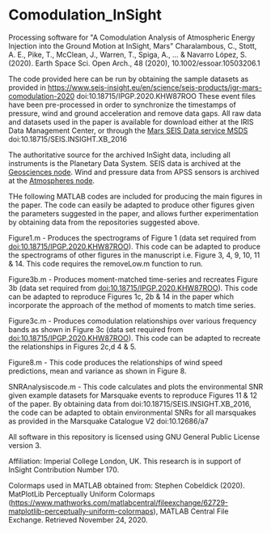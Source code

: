 # Comodulation_InSight

Processing software for "A Comodulation Analysis of Atmospheric Energy Injection into the Ground Motion at InSight, Mars" Charalambous, C., Stott, A. E., Pike, T., McClean, J., Warren, T., Spiga, A., ... & Navarro López, S. (2020).  Earth Space Sci. Open Arch., 48 (2020), 10.1002/essoar.10503206.1

The code provided here can be run by obtaining the sample datasets as provided in https://www.seis-insight.eu/en/science/seis-products/jgr-mars-comodulation-2020 
doi:10.18715/IPGP.2020.KHW87ROO These event files have been pre-processed in order to synchronize the timestamps of pressure, wind and ground acceleration and remove data gaps. All raw data and datasets used in the paper is available for download either at the IRIS Data Management Center, or through the [Mars SEIS Data service MSDS](https://www.seis-insight.eu/en/science/science-summary "SEIS InSight Homepage") doi:10.18715/SEIS.INSIGHT.XB_2016

The authoritative source for the archived InSight data, including all instruments is the Planetary Data System. SEIS data is archived at the [Geosciences node](https://pds-geosciences.wustl.edu/missions/insight/index.htm). Wind and pressure data from APSS sensors is archived at the [Atmospheres node](https://atmos.nmsu.edu/data_and_services/atmospheres_data/INSIGHT/insight.html).

THe following MATLAB codes are included for producing the main figures in the paper. The code can easily be adapted to produce other figures given the parameters suggested in the paper, and allows further experimentation by obtaining data from the repositories suggested above.

Figure1.m - Produces the spectrograms of Figure 1 (data set required from [doi:10.18715/IPGP.2020.KHW87ROO](https://www.seis-insight.eu/en/science/seis-products/jgr-mars-comodulation-2020)). This code can be adapted to produce the spectrograms of other figures in the manuscript i.e. Figure 3, 4, 9, 10, 11 & 14. This code requires the removeLow.m function to run.

Figure3b.m - Produces moment-matched time-series and recreates Figure 3b (data set required from [doi:10.18715/IPGP.2020.KHW87ROO](https://www.seis-insight.eu/en/science/seis-products/jgr-mars-comodulation-2020)). This code can be adapted to reproduce Figures 1c, 2b & 14 in the paper which incorporate the approach of the method of moments to match time series.

Figure3c.m - Produces comodulation relationships over various frequency bands as shown in Figure 3c (data set required from [doi:10.18715/IPGP.2020.KHW87ROO](https://www.seis-insight.eu/en/science/seis-products/jgr-mars-comodulation-2020)). This code can be adapted to recreate the relationships in Figures 2c,d 4 & 5.

Figure8.m - This code produces the relationships of wind speed predictions, mean and variance as shown in Figure 8.

SNRAnalysiscode.m - This code calculates and plots the environmental SNR given example datasets for Marsquake events to reproduce Figures 11 & 12 of the paper. By obtaining data from doi:10.18715/SEIS.INSIGHT.XB_2016, the code can be adapted to obtain environmental SNRs for all marsquakes as provided in the Marsquake Catalogue V2 doi:10.12686/a7 

All software in this repository is licensed using GNU General Public License version 3.

Affiliation: Imperial College London, UK. This research is in support of InSight Contribution Number 170.

Colormaps used in MATLAB obtained from: Stephen Cobeldick (2020). MatPlotLib Perceptually Uniform Colormaps (https://www.mathworks.com/matlabcentral/fileexchange/62729-matplotlib-perceptually-uniform-colormaps), MATLAB Central File Exchange. Retrieved November 24, 2020.
